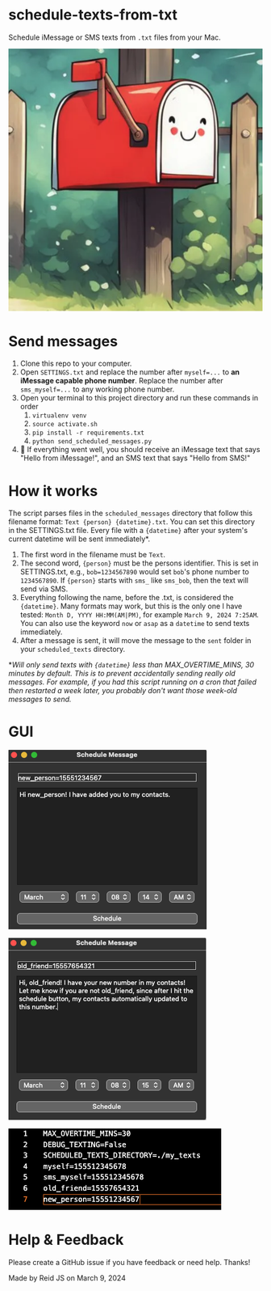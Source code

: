 # schedule-texts-from-txt
Schedule iMessage or SMS texts from `.txt` files from your Mac.

![a cute smiling mailbox](./mailbox.png)

# Send messages
1. Clone this repo to your computer.
2. Open `SETTINGS.txt` and replace the number after `myself=...` to **an iMessage capable phone number**. Replace the number after `sms_myself=...` to any working phone number.
3. Open your terminal to this project directory and run these commands in order
   1. `virtualenv venv`
   2. `source activate.sh` 
   3. `pip install -r requirements.txt`
   4. `python send_scheduled_messages.py`
4. 💬 If everything went well, you should receive an iMessage text that says "Hello from iMessage!", and an SMS text that says "Hello from SMS!"


# How it works
The script parses files in the `scheduled_messages` directory that follow this filename format: `Text {person} {datetime}.txt`. You can set this directory in the SETTINGS.txt file. Every file with a `{datetime}` after your system's current datetime will be sent immediately*.  

1. The first word in the filename must be `Text`.
2. The second word, `{person}` must be the persons identifier. This is set in SETTINGS.txt, e.g., `bob=1234567890` would set `bob`'s phone number to `1234567890`. If `{person}` starts with `sms_` like `sms_bob`, then the text will send via SMS. 
3. Everything following the name, before the .txt, is considered the `{datetime}`. Many formats may work, but this is the only one I have tested: `Month D, YYYY HH:MM(AM|PM)`, for example `March 9, 2024 7:25AM`. You can also use the keyword `now` or `asap` as a `datetime` to send texts immediately.
4. After a message is sent, it will move the message to the `sent` folder in your `scheduled_texts` directory. 

**Will only send texts with `{datetime}` less than MAX_OVERTIME_MINS, 30 minutes by default. This is to prevent accidentally sending really old messages. For example, if you had this script running on a cron that failed then restarted a week later, you probably don't want those week-old messages to send.*

# GUI
![Adding a new contact](new_person.png)

![Changing someone's number](old_friend.png)

![What the updated SETTINGS.txt file will look like](updated_database.png)

# Help & Feedback
Please create a GitHub issue if you have feedback or need help. Thanks! 

Made by Reid JS on March 9, 2024
